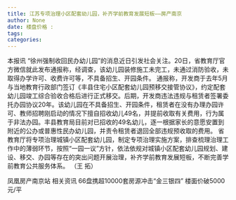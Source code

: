 ```yaml
---
title: 江苏专项治理小区配套幼儿园，补齐学前教育发展短板——房产南京
author: None
date: 楼盘价格 : 
tags: 
categories: 
---
```

                        
<!-- more -->
本报讯 “徐州强制收回民办幼儿园”的消息近日引发社会关注。20日，省教育厅官方微信就此发布通报称，经调查，该幼儿园装修施工未完工，未通过消防验收，未取得办学许可、收费许可等，不具备招生、开园条件。
通报称，开发商于去年5月与当地教育行政部门签订《丰县住宅小区配套幼儿园预移交接管协议》，约定配套幼儿园竣工综合验收合格后进行正式移交。后期，开发商违法违规与租赁者签署委托办园协议20年。该幼儿园在不具备招生、开园条件，租赁者在没有办理办园许可、教师招聘刚启动的情况下擅自招收幼儿49名，并提前收取有关费用，行为属于非法办园。丰县教育局目前对已招收的49名幼儿，逐一根据家长的意愿安置到附近的公办或普惠性民办幼儿园，并责令租赁者退回全部违规预收取的费用。
省教育厅将专项治理城镇小区配套幼儿园，制定专项治理实施方案，排查梳理治理工作中的薄弱环节，按照“一园一议”方针，依法依规对城镇小区配套幼儿园规划、建设、移交、办园等存在的突出问题开展治理，补齐学前教育发展短板，不断完善学前教育公共服务体系。 （王 拓）
                        
                        
                        
                        
                                        
                    
                    
                
                    
                    
                    
                
                    
                
凤凰房产南京站
相关资讯
66盘携超10000套房源冲击“金三银四”
楼面价破5000元/平
	                        
	                    
	                        
	                    
